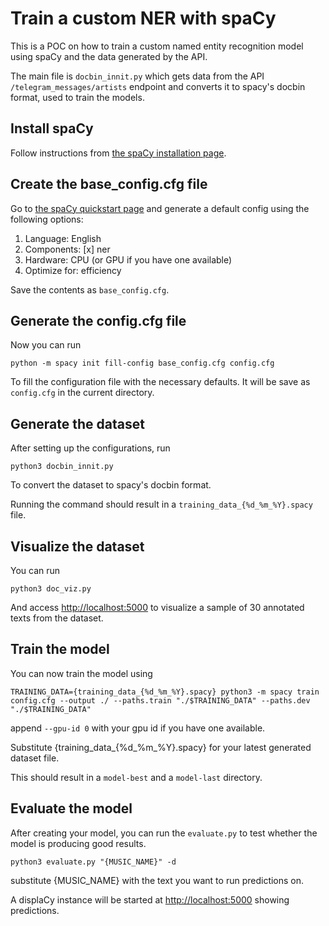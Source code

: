 # Train a custom NER with spaCy

This is a POC on how to train a custom named entity recognition model using spaCy and the data generated by the API.

The main file is `docbin_innit.py` which gets data from the API `/telegram_messages/artists` endpoint and converts it to spacy's docbin format, used to train the models.

## Install spaCy

Follow instructions from [the spaCy installation page](https://spacy.io/usage).

## Create the base_config.cfg file

Go to [the spaCy quickstart page](https://spacy.io/usage/training#quickstart) and generate a default config using the following options:

1. Language: English
2. Components: [x] ner
3. Hardware: CPU (or GPU if you have one available)
4. Optimize for: efficiency

Save the contents as `base_config.cfg`.

## Generate the config.cfg file

Now you can run

    python -m spacy init fill-config base_config.cfg config.cfg

To fill the configuration file with the necessary defaults. It will be save as `config.cfg` in the current directory.

## Generate the dataset

After setting up the configurations, run

    python3 docbin_innit.py

To convert the dataset to spacy's docbin format.

Running the command should result in a `training_data_{%d_%m_%Y}.spacy` file.

## Visualize the dataset

You can run

    python3 doc_viz.py

And access <http://localhost:5000> to visualize a sample of 30 annotated texts from the dataset.

## Train the model

You can now train the model using


    TRAINING_DATA={training_data_{%d_%m_%Y}.spacy} python3 -m spacy train config.cfg --output ./ --paths.train "./$TRAINING_DATA" --paths.dev "./$TRAINING_DATA"

append `--gpu-id 0` with your gpu id if you have one available.

Substitute {training\_data\_{%d\_%m\_%Y}.spacy} for your latest generated dataset file.

This should result in a `model-best` and a `model-last` directory.

## Evaluate the model

After creating your model, you can run the `evaluate.py` to test whether the model is producing good results.

    python3 evaluate.py "{MUSIC_NAME}" -d

substitute {MUSIC_NAME} with the text you want to run predictions on.

A displaCy instance will be started at <http://localhost:5000> showing predictions.
